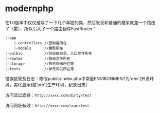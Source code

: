 # modernphp
在1.0版本中仅仅是写了一下几个单独的类，然后发现和普通的框架就差一个路由了（雾），所以引入了一个路由组件FastRouter：
```
|-app
    |-controllers //控制器所在
    |-models      //模型所在
|-pulbic          //网站根目录，入口文件所在
|-routes          //路由文件所在
|-storage         //日志存储所在等
|-tests           //单元测试所在等
```

错误接管及日志：修改public/index.php中常量ENVIRONMENT为'dev'(开发环境，美化显示)或’pro‘（生产环境，纪录日志）

访问流过滤器：`http://xxxx.com/dirty/test`

访问网址有效：`http://xxxx.com/scan/test`